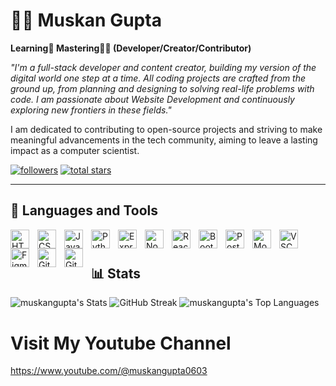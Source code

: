 # 🏄‍♂ Muskan Gupta

  

**Learning📖 Mastering👨‍🎨 (Developer/Creator/Contributor)**

*"I'm a full-stack developer and content creator, building my version of the digital world one step at a time. All coding projects are crafted from the ground up, from planning and designing to solving real-life problems with code. I am passionate about Website Development and continuously exploring new frontiers in these fields."*

I am dedicated to contributing to open-source projects and striving to make meaningful advancements in the tech community, aiming to leave a lasting impact as a computer scientist.

<p  align="left">
<a  href="https://github.com/Muskan6803?tab=followers">
<img  alt="followers"  title="Follow me on Github"  src="https://custom-icon-badges.demolab.com/github/followers/Muskan6803?color=236ad3&labelColor=1155ba&style=for-the-badge&logo=person-add&label=Follow&logoColor=white"/></a>
<a  href="https://github.com/Muskan6803?tab=repositories&sort=stargazers">
<img  alt="total stars"  title="Total stars on GitHub"  src="https://custom-icon-badges.demolab.com/github/stars/mukulchauuhan?color=55960c&style=for-the-badge&labelColor=488207&logo=star"/></a>
</p>

---

## 🧰 Languages and Tools

<img  align="left"  alt="HTML"  width="30px"  style="padding-right:10px;"  src="https://cdn.jsdelivr.net/gh/devicons/devicon/icons/html5/html5-plain.svg"  />
<img  align="left"  alt="CSS"  width="30px"  style="padding-right:10px;"  src="https://cdn.jsdelivr.net/gh/devicons/devicon/icons/css3/css3-plain.svg"  />
<img  align="left"  alt="JavaScript"  width="30px"  style="padding-right:10px;"  src="https://cdn.jsdelivr.net/gh/devicons/devicon/icons/javascript/javascript-plain.svg"  />
<img  align="left"  alt="Python"  width="30px"  style="padding-right:10px;"  src="https://cdn.jsdelivr.net/gh/devicons/devicon/icons/python/python-plain.svg"  />
<img  align="left"  alt="ExpressJS"  width="30px"  style="padding-right:10px;"  src="https://cdn.jsdelivr.net/gh/devicons/devicon/icons/express/express-original.svg"  />
<img  align="left"  alt="NodeJS"  width="30px"  style="padding-right:10px;"  src="https://cdn.jsdelivr.net/gh/devicons/devicon/icons/nodejs/nodejs-original.svg"  />
<img  align="left"  alt="ReactJS"  width="30px"  style="padding-right:10px;"  src="https://cdn.jsdelivr.net/gh/devicons/devicon/icons/react/react-original.svg"  />
<img  align="left"  alt="Bootstrap"  width="30px"  style="padding-right:10px;"  src="https://cdn.jsdelivr.net/gh/devicons/devicon/icons/bootstrap/bootstrap-original.svg"  />
<img  align="left"  alt="PostgreSQL"  width="30px"  style="padding-right:10px;"  src="https://cdn.jsdelivr.net/gh/devicons/devicon/icons/postgresql/postgresql-original.svg"  />
<img  align="left"  alt="MongoDB"  width="30px"  style="padding-right:10px;"  src="https://cdn.jsdelivr.net/gh/devicons/devicon/icons/mongodb/mongodb-original.svg"  />
<img  align="left"  alt="VSCode"  width="30px"  style="padding-right:10px;"  src="https://cdn.jsdelivr.net/gh/devicons/devicon/icons/vscode/vscode-original.svg"  />
<img  align="left"  alt="Figma"  width="30px"  style="padding-right:10px;"  src="https://cdn.jsdelivr.net/gh/devicons/devicon/icons/figma/figma-original.svg"  />
<img  align="left"  alt="Git"  width="30px"  style="padding-right:10px;"  src="https://cdn.jsdelivr.net/gh/devicons/devicon/icons/git/git-original.svg"  />
<img  align="left"  alt="GitHub"  width="30px"  style="padding-right:10px;"  src="https://cdn.jsdelivr.net/gh/devicons/devicon/icons/github/github-original.svg"  />
<br  />

#

## 📊 Stats

![muskangupta's Stats](https://github-readme-stats.vercel.app/api?username=Muskan6803&theme=slateorange&show_icons=true&hide_border=true&count_private=false)
![GitHub Streak](https://streak-stats.demolab.com?user=muskan6803&theme=slateorange&hide_border=true)
![muskangupta's Top Languages](https://github-readme-stats.vercel.app/api/top-langs/?username=Muskan6803&theme=slateorange&show_icons=true&hide_border=true&layout=compact)

# Visit My Youtube Channel
https://www.youtube.com/@muskangupta0603
